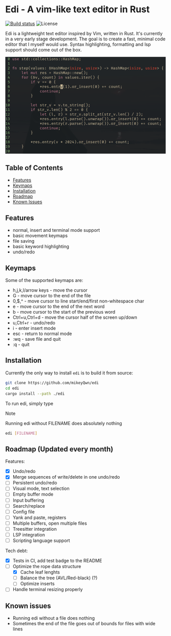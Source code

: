 # Edi - A vim-like text editor in Rust

[![Build status][actions-badge]][actions]
![License][license-badge]

[actions-badge]: https://github.com/mikeyQwn/edi/actions/workflows/ci.yml/badge.svg
[actions]: https://github.com/mikeyQwn/edi/actions?query=branch%3Amaster
[license-badge]: https://img.shields.io/github/license/mikeyQwn/edi.svg

Edi is a lightweight text editor inspired by Vim, written in Rust. It's currently in a very early stage development. The goal is to create a fast, minimal code editor that I myself would use. Syntax highlighting, formatting and lsp support should come out of the box.

![edi](./screenshots/edi.png)

## Table of Contents

- [Features](#features)
- [Keymaps](#keymaps)
- [Installation](#installation)
- [Roadmap](#roadmap-updated-every-month)
- [Known Issues](#known-issues)

## Features

- normal, insert and terminal mode support
- basic movement keymaps
- file saving
- basic keyword highlighting
- undo/redo

## Keymaps

Some of the supported keymaps are:

- h,j,k,l/arrow keys - move the cursor
- G - move cursor to the end of the file
- 0,$,^ - move cursor to line start/end/first non-whitespace char
- e - move cursor to the end of the next word
- b - move cursor to the start of the previous word
- Ctrl+u,Ctrl+d - move the cursor half of the screen up/down
- u,Ctrl+r - undo/redo
- i - enter insert mode
- esc - return to normal mode
- :wq - save file and quit
- :q - quit

## Installation

Currently the only way to install `edi` is to build it from source:

```sh
git clone https://github.com/mikeyQwn/edi
cd edi
cargo install --path ./edi
```

To run edi, simply type

> [!NOTE]
> Running edi without FILENAME does absolutely nothing

```sh
edi [FILENAME]
```

## Roadmap (Updated every month)

Features:

- [x] Undo/redo
- [x] Merge sequences of write/delete in one undo/redo
- [ ] Persistent undo/redo
- [ ] Visual mode, text selection
- [ ] Empty buffer mode
- [ ] Input buffering
- [ ] Search/replace
- [ ] Config file
- [ ] Yank and paste, registers
- [ ] Multiple buffers, open multiple files
- [ ] Treesitter integration
- [ ] LSP integration
- [ ] Scripting language support

Tech debt:

- [x] Tests in CI, add test badge to the README
- [ ] Optimize the rope data structure
    - [x] Cache leaf lenghts
    - [ ] Balance the tree (AVL/Red-black) (?)
    - [ ] Optimize inserts
- [ ] Handle terminal resizing properly

## Known issues

- Running edi without a file does nothing
- Sometimes the end of the file goes out of bounds for files with wide lines
